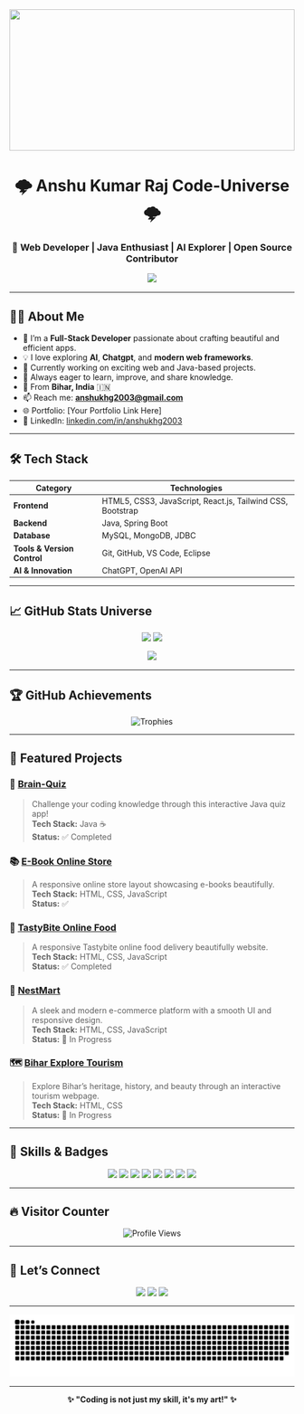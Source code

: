 <!--
💫 Welcome to Anshu Kumar Raj's GitHub Profile
-->

<div align="center">
  <img src="https://media.giphy.com/media/3o7btPCcdNniyf0ArS/giphy.gif" width="100%" height="250px">
</div>

<h1 align="center">🌩️ Anshu Kumar Raj 
  Code-Universe 🌩️</h1>
<h3 align="center">🚀 Web Developer | Java Enthusiast | AI Explorer | Open Source Contributor</h3>

<p align="center">
  <img src="https://readme-typing-svg.demolab.com?font=Fira+Code&size=25&pause=1000&color=00FF88&center=true&vCenter=true&width=800&lines=Hey+there!+I'm+Anshu+Kumar+Raj;A+Full-Stack+Developer+from+India;Loves+Java,+JavaScript,+React+and+AI+✨;Always+learning+new+tech+🚀"/>
</p>

---

## 🧑‍💻 About Me

- 🌟 I’m a **Full-Stack Developer** passionate about crafting beautiful and efficient apps.  
- 💡 I love exploring **AI**, **Chatgpt**, and **modern web frameworks**.  
- 💼 Currently working on exciting web and Java-based projects.  
- 🧠 Always eager to learn, improve, and share knowledge.  
- 📍 From **Bihar, India** 🇮🇳  
- 📫 Reach me: **[anshukhg2003@gmail.com](mailto:anshukhg2003@gmail.com)**  
- 🌐 Portfolio: [Your Portfolio Link Here]  
- 💼 LinkedIn: [linkedin.com/in/anshukhg2003](https://linkedin.com/in/anshukhg2003)

---

## 🛠️ Tech Stack

| **Category** | **Technologies** |
|---------------|------------------|
| **Frontend** | HTML5, CSS3, JavaScript, React.js, Tailwind CSS, Bootstrap |
| **Backend** | Java, Spring Boot|
| **Database** | MySQL, MongoDB, JDBC |
| **Tools & Version Control** | Git, GitHub, VS Code, Eclipse |
| **AI & Innovation** | ChatGPT, OpenAI API |

---

## 📈 GitHub Stats Universe

<p align="center">
  <img src="https://github-readme-stats.vercel.app/api?username=anshukhg2003&show_icons=true&theme=radical&hide_border=true&bg_color=0d1117&title_color=00ff88&text_color=ffffff" height="165px" />
  <img src="https://github-readme-streak-stats.herokuapp.com/?user=anshukhg2003&theme=radical&hide_border=true&background=0d1117&stroke=00ff88&ring=00ff88&fire=00ff88&currStreakNum=00ff88&sideNums=00ff88" height="165px" />
</p>

<p align="center">
  <img src="https://github-readme-stats.vercel.app/api/top-langs/?username=anshukhg2003&layout=compact&theme=radical&hide_border=true&bg_color=0d1117&title_color=00ff88&text_color=ffffff" height="165px" />
</p>

---

## 🏆 GitHub Achievements

<p align="center">
  <img src="https://github-profile-trophy.vercel.app/?username=anshukhg2003&theme=radical&no-frame=true&margin-w=15&column=4" alt="Trophies" />
</p>

---

## 🚀 Featured Projects

### 🧠 [Brain-Quiz](https://github.com/anshukhg2003/Brain-Quiz)
> Challenge your coding knowledge through this interactive Java quiz app!  
**Tech Stack:** Java ☕  
**Status:** ✅ Completed  

### 📚 [E-Book Online Store](https://github.com/anshukhg2003/E-Book-Online-Store-Website)
> A responsive online store layout showcasing e-books beautifully.  
**Tech Stack:** HTML, CSS, JavaScript  
**Status:** ✅ 

### 🍔 [TastyBite Online Food](https://github.com/anshukhg2003/Tastybiteonline)
> A responsive Tastybite online food delivery beautifully website.  
**Tech Stack:** HTML, CSS, JavaScript  
**Status:** ✅ Completed

### 🛒 [NestMart](https://github.com/anshukhg2003/NestMart)
> A sleek and modern e-commerce platform with a smooth UI and responsive design.  
**Tech Stack:** HTML, CSS, JavaScript  
**Status:** 🚧 In Progress  

### 🗺️ [Bihar Explore Tourism](https://github.com/anshukhg2003/Bihar-Explore-Tourism)
> Explore Bihar’s heritage, history, and beauty through an interactive tourism webpage.  
**Tech Stack:** HTML, CSS  
**Status:** 🚧 In Progress  



---

## 🧩 Skills & Badges

<p align="center">
  <img src="https://img.shields.io/badge/-JavaScript-F7DF1E?logo=javascript&logoColor=black&style=for-the-badge" />
  <img src="https://img.shields.io/badge/-React-61DAFB?logo=react&logoColor=black&style=for-the-badge" />
  <img src="https://img.shields.io/badge/-Java-007396?logo=java&logoColor=white&style=for-the-badge" />
  <img src="https://img.shields.io/badge/-HTML-E34F26?logo=html5&logoColor=white&style=for-the-badge" />
  <img src="https://img.shields.io/badge/-CSS-1572B6?logo=css3&logoColor=white&style=for-the-badge" />
  <img src="https://img.shields.io/badge/-Git-F05032?logo=git&logoColor=white&style=for-the-badge" />
  <img src="https://img.shields.io/badge/-GitHub-181717?logo=github&logoColor=white&style=for-the-badge" />
  <img src="https://img.shields.io/badge/-AI-FF6F61?logo=artificial-intelligence&logoColor=white&style=for-the-badge" />
</p>

---

## 🔥 Visitor Counter

<p align="center">
  <img src="https://komarev.com/ghpvc/?username=anshukhg2003&style=for-the-badge&color=brightgreen" alt="Profile Views" />
</p>

---

## 💬 Let’s Connect

<p align="center">
  <a href="mailto:anshukhg2003@gmail.com"><img src="https://img.shields.io/badge/-Email-D14836?logo=gmail&logoColor=white&style=for-the-badge"></a>
  <a href="https://www.linkedin.com/in/anshuman-singh-8baba8297/"><img src="https://img.shields.io/badge/-LinkedIn-0077B5?logo=linkedin&logoColor=white&style=for-the-badge"></a>
  <a href="https://github.com/anshukhg2003"><img src="https://img.shields.io/badge/-GitHub-181717?logo=github&logoColor=white&style=for-the-badge"></a>
</p>

---

<div align="center">
  <img src="https://github.com/Platane/snk/raw/output/github-contribution-grid-snake.svg" alt="snake animation" />
</div>

---

<p align="center">
  <b>✨ "Coding is not just my skill, it's my art!" ✨</b>
</p>
